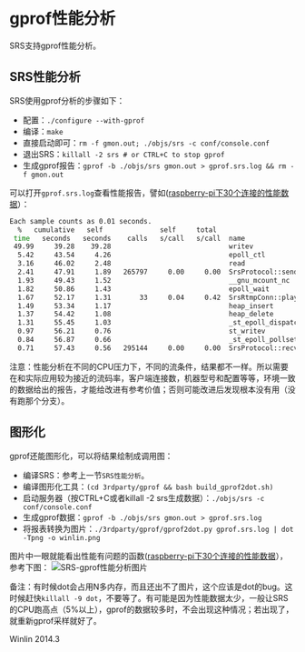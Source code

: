 # gprof性能分析

SRS支持gprof性能分析。

## SRS性能分析

SRS使用gprof分析的步骤如下：
* 配置：`./configure --with-gprof`
* 编译：`make`
* 直接启动即可：`rm -f gmon.out; ./objs/srs -c conf/console.conf`
* 退出SRS：`killall -2 srs # or CTRL+C to stop gprof`
* 生成gprof报告：`gprof -b ./objs/srs gmon.out > gprof.srs.log && rm -f gmon.out`

可以打开`gprof.srs.log`查看性能报告，譬如([raspberry-pi下30个连接的性能数据](https://github.com/simple-rtmp-server/srs/wiki/v1_CN_RaspberryPi)）：
```bash
Each sample counts as 0.01 seconds.
  %   cumulative   self              self     total           
 time   seconds   seconds    calls   s/call   s/call  name    
 49.99     39.28    39.28                             writev
  5.42     43.54     4.26                             epoll_ctl
  3.16     46.02     2.48                             read
  2.41     47.91     1.89   265797     0.00     0.00  SrsProtocol::send_message(ISrsMessage*)
  1.93     49.43     1.52                             __gnu_mcount_nc
  1.82     50.86     1.43                             epoll_wait
  1.67     52.17     1.31       33     0.04     0.42  SrsRtmpConn::playing(SrsSource*)
  1.49     53.34     1.17                             heap_insert
  1.37     54.42     1.08                             heap_delete
  1.31     55.45     1.03                             _st_epoll_dispatch
  0.97     56.21     0.76                             st_writev
  0.84     56.87     0.66                             _st_epoll_pollset_del
  0.71     57.43     0.56   295144     0.00     0.00  SrsProtocol::recv_interlaced_message
```

注意：性能分析在不同的CPU压力下，不同的流条件，结果都不一样。所以需要在和实际应用较为接近的流码率，客户端连接数，机器型号和配置等等，环境一致的数据给出的报告，才能给改进有参考价值；否则可能改进后发现根本没有用（没有跑那个分支）。

## 图形化

gprof还能图形化，可以将结果绘制成调用图：
* 编译SRS：参考上一节`SRS性能分析`。
* 编译图形化工具：`(cd 3rdparty/gprof && bash build_gprof2dot.sh)`
* 启动服务器（按CTRL+C或者killall -2 srs生成数据）：`./objs/srs -c conf/console.conf`
* 生成gprof数据：`gprof -b ./objs/srs gmon.out > gprof.srs.log`
* 将报表转换为图片：`./3rdparty/gprof/gprof2dot.py gprof.srs.log | dot -Tpng -o winlin.png`

图片中一眼就能看出性能有问题的函数([raspberry-pi下30个连接的性能数据](https://github.com/simple-rtmp-server/srs/wiki/v1_CN_RaspberryPi)），参考下图：
![SRS-gprof性能分析图片](http://winlinvip.github.io/srs.release/wiki/images/gprof-raspberry-pi.png)

备注：有时候dot会占用N多内存，而且还出不了图片，这个应该是dot的bug。这时候赶快`killall -9 dot`，不要等了。有可能是因为性能数据太少，一般让SRS的CPU跑高点（5%以上），gprof的数据较多时，不会出现这种情况；若出现了，就重新gprof采样就好了。

Winlin 2014.3